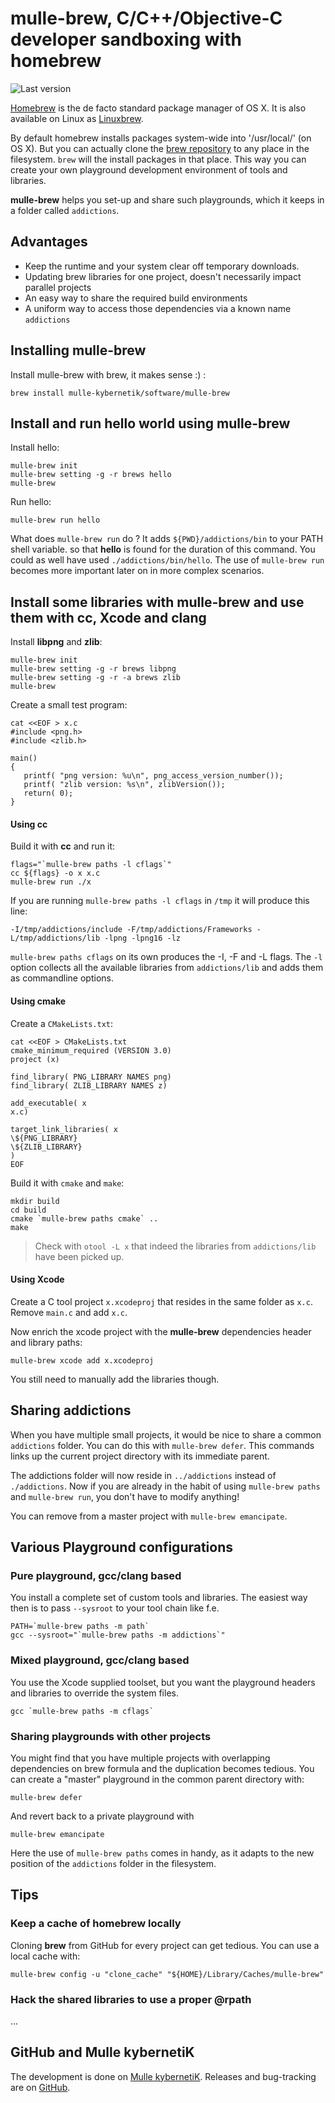 # mulle-brew, C/C++/Objective-C developer sandboxing with homebrew

![Last version](https://img.shields.io/github/tag/mulle-nat/mulle-bootstrap.svg)

[Homebrew](//brew.sh) is the de facto standard package manager of OS X. It is also
available on Linux as [Linuxbrew](linuxbrew.sh).

By default homebrew installs packages system-wide into '/usr/local/' (on OS X). But you can actually clone the [brew repository](https://github.com/Homebrew/brew/) to any place in the filesystem. `brew` will the install packages in that place. This way you can create your own playground development environment of tools and libraries.

**mulle-brew** helps you set-up and share such playgrounds, which it keeps in a folder called `addictions`.

## Advantages

* Keep the runtime and your system clear off temporary downloads.
* Updating brew libraries for one project, doesn't necessarily impact parallel projects
* An easy way to share the required build environments
* A uniform way to access those dependencies via a known name `addictions`


## Installing **mulle-brew**

Install mulle-brew with brew, it makes sense :) :

```
brew install mulle-kybernetik/software/mulle-brew
```

## Install and run hello world using **mulle-brew**

Install hello:

```
mulle-brew init
mulle-brew setting -g -r brews hello
mulle-brew
```

Run hello:

```
mulle-brew run hello
```

What does `mulle-brew run` do ? It adds `${PWD}/addictions/bin` to your PATH shell variable. so that **hello** is found for the duration of this command. You could as well have used `./addictions/bin/hello`. The use of `mulle-brew run` becomes more important later on in more complex scenarios.


## Install some libraries with **mulle-brew** and use them with cc, Xcode and clang

Install **libpng** and **zlib**:

```
mulle-brew init
mulle-brew setting -g -r brews libpng
mulle-brew setting -g -r -a brews zlib
mulle-brew
```

Create a small test program:

```
cat <<EOF > x.c
#include <png.h>
#include <zlib.h>

main()
{
   printf( "png version: %u\n", png_access_version_number());
   printf( "zlib version: %s\n", zlibVersion());
   return( 0);
}
```

#### Using cc

Build it with **cc** and run it:

```
flags="`mulle-brew paths -l cflags`"
cc ${flags} -o x x.c
mulle-brew run ./x
```

If you are running `mulle-brew paths -l cflags` in `/tmp` it will produce this
line:

```
-I/tmp/addictions/include -F/tmp/addictions/Frameworks -L/tmp/addictions/lib -lpng -lpng16 -lz
```

`mulle-brew paths cflags` on its own produces the -I, -F and -L flags. The `-l` option collects all the available libraries from `addictions/lib` and adds them as commandline options.


#### Using cmake


Create a `CMakeLists.txt`:

```
cat <<EOF > CMakeLists.txt
cmake_minimum_required (VERSION 3.0)
project (x)

find_library( PNG_LIBRARY NAMES png)
find_library( ZLIB_LIBRARY NAMES z)

add_executable( x
x.c)

target_link_libraries( x
\${PNG_LIBRARY}
\${ZLIB_LIBRARY}
)
EOF
```

Build it with `cmake` and `make`:

```
mkdir build
cd build
cmake `mulle-brew paths cmake` ..
make
```

> Check with `otool -L x` that indeed the libraries from `addictions/lib` have been picked up.




#### Using Xcode

Create a C tool project `x.xcodeproj` that resides in the same folder as `x.c`. Remove `main.c` and add `x.c`.

Now enrich the xcode project with the **mulle-brew** dependencies header and library paths:

```
mulle-brew xcode add x.xcodeproj
```

You still need to manually add the libraries though.



## Sharing addictions

When you have multiple small projects, it would be nice to share a common `addictions` folder. You can do this with  `mulle-brew defer`. This commands links up the current project directory with its immediate parent. 

The addictions folder will now reside in `../addictions` instead of `./addictions`. Now
if you are already in the habit of using `mulle-brew paths` and `mulle-brew run`, you don't have to modify anything!

You can remove from a master project with `mulle-brew emancipate`.


## Various Playground configurations


### Pure playground, gcc/clang based

You install a complete set of custom tools and libraries. The easiest way then
is to pass `--sysroot` to your tool chain like f.e.

```
PATH=`mulle-brew paths -m path`
gcc --sysroot="`mulle-brew paths -m addictions`"
```

### Mixed playground, gcc/clang based

You use the Xcode supplied toolset, but you want the playground headers and
libraries to override the system files.

```
gcc `mulle-brew paths -m cflags`
```


### Sharing playgrounds with other projects

You might find that you have multiple projects with overlapping dependencies on
brew formula and the duplication becomes tedious. You can create a "master"
playground in the common parent directory with:

```
mulle-brew defer
```

And revert back to a private playground with

```
mulle-brew emancipate
```

Here the use of `mulle-brew paths` comes in handy, as it adapts to the
new position of the `addictions` folder in the filesystem.

## Tips

### Keep a cache of homebrew locally

Cloning **brew** from GitHub for every project can get tedious. You can use a local cache with:

```
mulle-brew config -u "clone_cache" "${HOME}/Library/Caches/mulle-brew"
```

### Hack the shared libraries to use a proper @rpath

...



## GitHub and Mulle kybernetiK

The development is done on [Mulle kybernetiK](https://www.mulle-kybernetik.com/software/git/mulle-bootstrap/master). Releases and bug-tracking are on [GitHub](https://github.com/mulle-nat/mulle-bootstrap).


